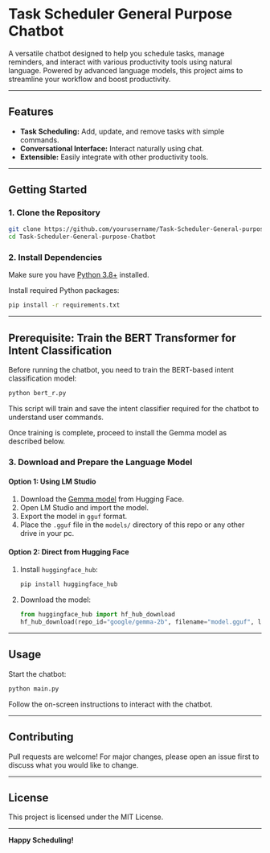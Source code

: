 # Task Scheduler General Purpose Chatbot

A versatile chatbot designed to help you schedule tasks, manage reminders, and interact with various productivity tools using natural language. Powered by advanced language models, this project aims to streamline your workflow and boost productivity.

---

## Features

- **Task Scheduling:** Add, update, and remove tasks with simple commands.
- **Conversational Interface:** Interact naturally using chat.
- **Extensible:** Easily integrate with other productivity tools.

---

## Getting Started

### 1. Clone the Repository

```bash
git clone https://github.com/yourusername/Task-Scheduler-General-purpose-Chatbot.git
cd Task-Scheduler-General-purpose-Chatbot
```

### 2. Install Dependencies

Make sure you have [Python 3.8+](https://www.python.org/downloads/) installed.

Install required Python packages:

```bash
pip install -r requirements.txt
```

---
## Prerequisite: Train the BERT Transformer for Intent Classification

Before running the chatbot, you need to train the BERT-based intent classification model:

```bash
python bert_r.py
```

This script will train and save the intent classifier required for the chatbot to understand user commands.

Once training is complete, proceed to install the Gemma model as described below.


### 3. Download and Prepare the Language Model

#### Option 1: Using LM Studio

1. Download the [Gemma model](https://huggingface.co/google/gemma-2b) from Hugging Face.
2. Open LM Studio and import the model.
3. Export the model in `gguf` format.
4. Place the `.gguf` file in the `models/` directory of this repo or any other drive in your pc.

#### Option 2: Direct from Hugging Face

1. Install `huggingface_hub`:

    ```bash
    pip install huggingface_hub
    ```

2. Download the model:

    ```python
    from huggingface_hub import hf_hub_download
    hf_hub_download(repo_id="google/gemma-2b", filename="model.gguf", local_dir="models")
    ```

---

## Usage

Start the chatbot:

```bash
python main.py
```

Follow the on-screen instructions to interact with the chatbot.

---

## Contributing

Pull requests are welcome! For major changes, please open an issue first to discuss what you would like to change.

---

## License

This project is licensed under the MIT License.

---

**Happy Scheduling!**